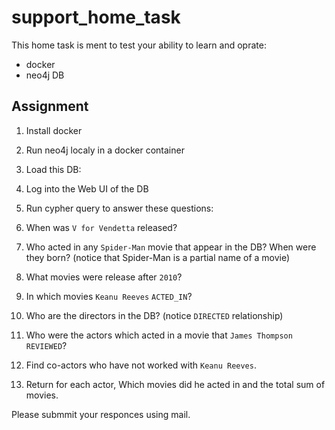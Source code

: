 # support_home_task

This home task is ment to test your ability to learn and oprate:
* docker
* neo4j DB

## Assignment

1. Install docker
2. Run neo4j localy in a docker container
3. Load this DB:
4. Log into the Web UI of the DB
5. Run cypher query to answer these questions:


1. When was `V for Vendetta` released?
2. Who acted in any `Spider-Man` movie that appear in the DB? When were they born? (notice that Spider-Man is a partial name of a movie)
3. What movies were release after `2010`?
4. In which movies `Keanu Reeves` `ACTED_IN`?
5. Who are the directors in the DB? (notice `DIRECTED` relationship)
6. Who were the actors which acted in a movie that `James Thompson` `REVIEWED`?
7. Find co-actors who have nоt worked with `Keanu Reeves`.
8. Return for each actor, Which movies did he acted in and the total sum of movies.

Please submmit your responces using mail.
 
